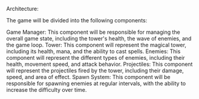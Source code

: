 

Architecture:

The game will be divided into the following components:

Game Manager: 
This component will be responsible for managing the overall game state, including the tower's health, the wave of enemies, and the game loop.
Tower: 
This component will represent the magical tower, including its health, mana, and the ability to cast spells.
Enemies:
This component will represent the different types of enemies, including their health, movement speed, and attack behavior.
Projectiles: 
This component will represent the projectiles fired by the tower, including their damage, speed, and area of effect.
Spawn System: 
This component will be responsible for spawning enemies at regular intervals, with the ability to increase the difficulty over time.
